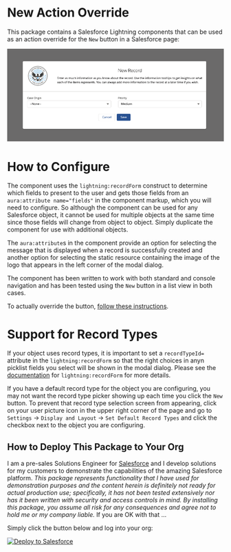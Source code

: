 # New Action Override

This package contains a Salesforce Lightning components that can be used as an action override for the `New` button in a Salesforce page:

![New Action Modal Dialog](/images/New_Action_Modal.png)

# How to Configure

The component uses the `lightning:recordForm` construct to determine which fields to present to the user and gets those fields from an `aura:attribute name="fields"` in the component markup, which you will need to configure. So although the component can be used for any Salesforce object, it cannot be used for multiple objects at the same time since those fields will change from object to object. Simply duplicate the component for use with additional objects.

The `aura:attribute`s in the component provide an option for selecting the message that is displayed when a record is successfully created and another option for selecting the static resource containing the image of the logo that appears in the left corner of the modal dialog.

The component has been written to work with both standard and console navigation and has been tested using the `New` button in a list view in both cases.

To actually override the button, [follow these instructions](https://help.salesforce.com/articleView?id=assign_action_overrides.htm&type=5).

# Support for Record Types

If your object uses record types, it is important to set a `recordTypeId=` attribute in the `lightning:recordForm` so that the right choices in anyn picklist fields you select will be shown in the modal dialog. Please see the [documentation](https://developer.salesforce.com/docs/component-library/bundle/lightning:recordForm/documentation) for `lightning:recordForm` for more details.

If you have a default record type for the object you are configuring, you may not want the record type picker showing up each time you click the `New` button. To prevent that record type selection screen from appearing, click on your user picture icon in the upper right corner of the page and go to `Settings` -> `Display and Layout` -> `Set Default Record Types` and click the checkbox next to the object you are configuring.

## How to Deploy This Package to Your Org

I am a pre-sales Solutions Engineer for [Salesforce](https://www.salesforce.com) and I develop solutions for my customers to demonstrate the capabilities of the amazing Salesforce platform. *This package represents functionality that I have used for demonstration purposes and the content herein is definitely not ready for actual production use; specifically, it has not been tested extensively nor has it been written with security and access controls in mind. By installing this package, you assume all risk for any consequences and agree not to hold me or my company liable.*  If you are OK with that ...

Simply click the button below and log into your org:

<a href="https://githubsfdeploy.herokuapp.com">
  <img alt="Deploy to Salesforce"
       src="https://raw.githubusercontent.com/afawcett/githubsfdeploy/master/src/main/webapp/resources/img/deploy.png">
</a>